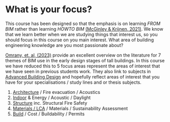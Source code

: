 # What is your focus?
This course has been designed so that the emphasis is on learning _FROM BIM_ rather than learning _HOWTO BIM_ [(McGinley & Krijnen, 2021)]. We know that we learn better when we are studying things that interest us, so you should focus in this course on you main interest. What area of building engineering knowledge are you most passionate about?

[Omrany, et. al, (2023)] provide an excellent overview on the literature for 7 themes of BIM use in the early design stages of tall buildings. In this course we have reduced this to 5 focus areas represent the areas of interest that we have seen in previous students work. They also link to subjects in [Advanced Building Design] and hopefully reflect areas of interest that you have for your specialisations / study lines and or thesis subjects.

1. [Architecture] / Fire evacuation / Acoustics
2. [Indoor] & Energy / Acoustic / Daylight
3. [Structure] inc. Structural Fire Safety
4. [Materials / LCA] / Materials / Sustainability Assessment
5. [Build] / Cost / Buildability / Permits

[(McGinley & Krijnen, 2021)]: https://itc.scix.net/paper/w78-2021-paper-070
[Omrany, et. al, (2023)]: https://www.sciencedirect.com/science/article/pii/S0926580523001942#s0020
[Structure]: .././Focus/Structure
[Materials / LCA]: .././Focus/Sustainability
[Indoor]: .././Focus/Indoor
[Build]: .././Focus/Build
[Architecture]: .././Focus/Architecture
[Advanced Building Design]: /41946/
